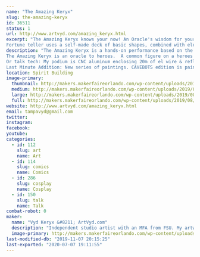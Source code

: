```yaml
---
name: "The Amazing Keryx"
slug: the-amazing-keryx
id: 36511
status: 1
url: http://www.artvyd.com/amazing_keryx.html
excerpt: "The Amazing Keryx knows your now! An Oracle's wisdom for your personal Hero Journey. Positive for any age.
Fortune teller uses a self-made deck of basic shapes, combined with elements of ancient and modern storytelling to reveal your hero within. To make clear the labyrinth of everyday life. To say: \"YES you can!\""
description: "The Amazing Keryx is a hands-on performance based on the universal principles of Joseph Campbell. Guests can visit a real life Zoltar machine (movie BIG 1988). 
The Amazing Keryx is an oracle to heroes.  A common figure on a heroes' journey is a mentor with a unique object, map, and kind words that spark the call to adventure. The cards are used to discuss current difficulties and reveal positive solutions. References to classic stories or modern movies are easy examples that prove they are not alone in their human struggles. It also points out that it has been done before and you can too!
Or talk tech: My podium is CNC aluminum enclosing 20m of el wire & reflective fabrics. My cosplay has Litex 1.5m sleeves and I hope to add a palm held POV if I improve my soldering skills enough. Cards are hand-made wood or digital print. Magic, fused glass stones I made (as part of 2018 http://www.artvyd.com/astral_unit_sculpture.html) are used for my new extended readings. The second footprint in my display is an art easel with a sample of my comic book art: \"Self Portrait\" includes a LED circuit and 3D scan/printer figure (Miami Maker 2016). I have \"SpiriTech\" animals- Bristlebot tiny robots that skitter on my table top between readings.
Last Minute Addition: New series of paintings. CAVEBOTS edition is painted by Bristlebot robots. UV paint and LED blacklights built into canvas. Premiering at MFO19!"
location: Spirit Building
image-primary:
  thumbnail: http://makers.makerfaireorlando.com/wp-content/uploads/2019/08/AmazingKeryx2019-150x150.jpg
  medium: http://makers.makerfaireorlando.com/wp-content/uploads/2019/08/AmazingKeryx2019-300x300.jpg
  large: http://makers.makerfaireorlando.com/wp-content/uploads/2019/08/AmazingKeryx2019.jpg
  full: http://makers.makerfaireorlando.com/wp-content/uploads/2019/08/AmazingKeryx2019.jpg
website: http://www.artvyd.com/amazing_keryx.html
email: tampavyd@gmail.com
twitter: 
instagram: 
facebook: 
youtube: 
categories:
  - id: 112
    slug: art
    name: Art
  - id: 114
    slug: comics
    name: Comics
  - id: 286
    slug: cosplay
    name: Cosplay
  - id: 150
    slug: talk
    name: Talk
combat-robot: 0
maker:
  name: "Vyd Keryx &#8211; ArtVyd.com"
  description: "Independent studio artist with an MFA from FSU. My artwork is focused on HERO. I combine principles of Joseph Campbell & Bob Rauschenberg with Pop Culture materials. My hometown is Sanibel island, Florida. Art Handler. Member of IATSE 647: setting up broadway plays in local theaters; I specialize in video.  "
  image-primary: http://makers.makerfaireorlando.com/wp-content/uploads/2019/08/ArtVyd.png
last-modified-db: "2019-11-07 20:15:25"
last-exported: "2020-07-07 19:11:55"
---
```

